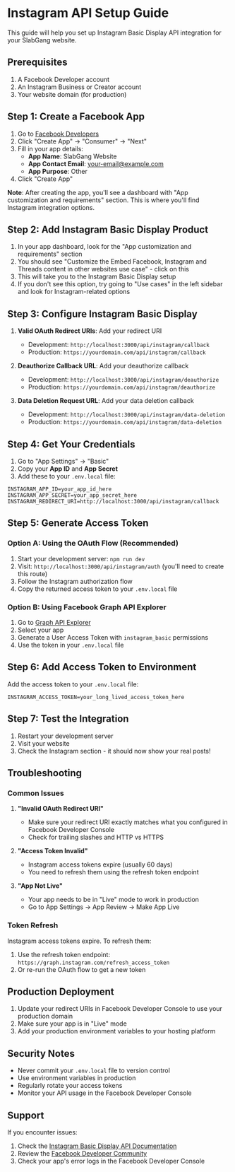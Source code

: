 # Instagram API Setup Guide

This guide will help you set up Instagram Basic Display API integration for your SlabGang website.

## Prerequisites

1. A Facebook Developer account
2. An Instagram Business or Creator account
3. Your website domain (for production)

## Step 1: Create a Facebook App

1. Go to [Facebook Developers](https://developers.facebook.com/)
2. Click "Create App" → "Consumer" → "Next"
3. Fill in your app details:
   - **App Name**: SlabGang Website
   - **App Contact Email**: your-email@example.com
   - **App Purpose**: Other
4. Click "Create App"

**Note**: After creating the app, you'll see a dashboard with "App customization and requirements" section. This is where you'll find Instagram integration options.

## Step 2: Add Instagram Basic Display Product

1. In your app dashboard, look for the "App customization and requirements" section
2. You should see "Customize the Embed Facebook, Instagram and Threads content in other websites use case" - click on this
3. This will take you to the Instagram Basic Display setup
4. If you don't see this option, try going to "Use cases" in the left sidebar and look for Instagram-related options

## Step 3: Configure Instagram Basic Display

1. **Valid OAuth Redirect URIs**: Add your redirect URI

   - Development: `http://localhost:3000/api/instagram/callback`
   - Production: `https://yourdomain.com/api/instagram/callback`

2. **Deauthorize Callback URL**: Add your deauthorize callback

   - Development: `http://localhost:3000/api/instagram/deauthorize`
   - Production: `https://yourdomain.com/api/instagram/deauthorize`

3. **Data Deletion Request URL**: Add your data deletion callback
   - Development: `http://localhost:3000/api/instagram/data-deletion`
   - Production: `https://yourdomain.com/api/instagram/data-deletion`

## Step 4: Get Your Credentials

1. Go to "App Settings" → "Basic"
2. Copy your **App ID** and **App Secret**
3. Add these to your `.env.local` file:

```env
INSTAGRAM_APP_ID=your_app_id_here
INSTAGRAM_APP_SECRET=your_app_secret_here
INSTAGRAM_REDIRECT_URI=http://localhost:3000/api/instagram/callback
```

## Step 5: Generate Access Token

### Option A: Using the OAuth Flow (Recommended)

1. Start your development server: `npm run dev`
2. Visit: `http://localhost:3000/api/instagram/auth` (you'll need to create this route)
3. Follow the Instagram authorization flow
4. Copy the returned access token to your `.env.local` file

### Option B: Using Facebook Graph API Explorer

1. Go to [Graph API Explorer](https://developers.facebook.com/tools/explorer/)
2. Select your app
3. Generate a User Access Token with `instagram_basic` permissions
4. Use the token in your `.env.local` file

## Step 6: Add Access Token to Environment

Add the access token to your `.env.local` file:

```env
INSTAGRAM_ACCESS_TOKEN=your_long_lived_access_token_here
```

## Step 7: Test the Integration

1. Restart your development server
2. Visit your website
3. Check the Instagram section - it should now show your real posts!

## Troubleshooting

### Common Issues

1. **"Invalid OAuth Redirect URI"**

   - Make sure your redirect URI exactly matches what you configured in Facebook Developer Console
   - Check for trailing slashes and HTTP vs HTTPS

2. **"Access Token Invalid"**

   - Instagram access tokens expire (usually 60 days)
   - You need to refresh them using the refresh token endpoint

3. **"App Not Live"**
   - Your app needs to be in "Live" mode to work in production
   - Go to App Settings → App Review → Make App Live

### Token Refresh

Instagram access tokens expire. To refresh them:

1. Use the refresh token endpoint: `https://graph.instagram.com/refresh_access_token`
2. Or re-run the OAuth flow to get a new token

## Production Deployment

1. Update your redirect URIs in Facebook Developer Console to use your production domain
2. Make sure your app is in "Live" mode
3. Add your production environment variables to your hosting platform

## Security Notes

- Never commit your `.env.local` file to version control
- Use environment variables in production
- Regularly rotate your access tokens
- Monitor your API usage in the Facebook Developer Console

## Support

If you encounter issues:

1. Check the [Instagram Basic Display API Documentation](https://developers.facebook.com/docs/instagram-basic-display-api)
2. Review the [Facebook Developer Community](https://developers.facebook.com/community/)
3. Check your app's error logs in the Facebook Developer Console
